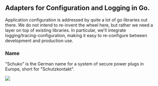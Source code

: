 ## Adapters for Configuration and Logging in Go.

Application configuration is addressed by quite a lot of go libraries out there.
We do not intend to re-invent the wheel here, but rather we need a layer on top of existing libraries.
In particular, we'll integrate logging/tracing-configuration, making it easy to re-configure between
development and production use.

### Name

"Schuko" is the German name for a system of secure power plugs in Europe, short
for "Schutzkontakt".

<img src="http://npillmayer.github.io/img/Schuko-Stecker.svg"
    style="max-width:300px">